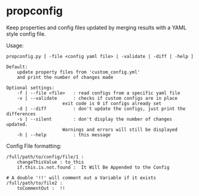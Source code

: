 propconfig
==========

Keep properties and config files updated by merging results with a YAML style config file.

Usage:

    propconfig.py [ -file <config yaml file> | -validate | -diff | -help ]

    Default:
        update property files from 'custom_config.yml'
        and print the number of changes made

    Optional settings:
        -f | --file <file>   : read configs from a specific yaml file
        -v | --validate      : checks if custom configs are in place
                         exit code is 0 if configs already set
        -d | --diff          : don't update the configs, just print the differences
        -s | --silent        : don't display the number of changes updated.
                         Warnings and errors will still be displayed
        -h | --help          : this message

Config File formatting:

    /full/path/to/config/file/1 :
        changeThisValue : to_this
        if.this.is.not.found :  It Will Be Appended to the Config
    
    # A double '!!' will comment out a Variable if it exists
    /full/path/to/file2 :
        toCommentOut :  !!
        
